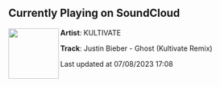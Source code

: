 ## Currently Playing on SoundCloud

[<img align="left" width="100" src="https://i1.sndcdn.com/artworks-VoKlPeDaTjrD6Wnb-cghkRg-t500x500.jpg">](https://soundcloud.com/iamkultivate/justin-bieber-ghostkultivate-remix)

**Artist**: KULTIVATE 

**Track**: Justin Bieber - Ghost (Kultivate Remix)

Last updated at 07/08/2023 17:08
